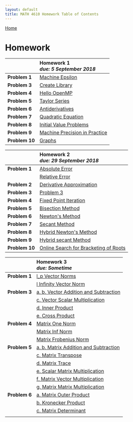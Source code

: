 ```yaml
---
layout: default
title: MATH 4610 Homework Table of Contents
---
```


<a href="https://philipnelson5.github.io">Home</a>

# Homework

|| **Homework** 1 <br> _due: 5 September 2018_ <br>|
| :-----------------|:---------------------------|
| **Problem 1**     | [Machine Epsilon](./hw1/1-maceps/manual.md)|
| **Problem 3**     | [Create Library](./hw1/3-lib/manual.md)|
| **Problem 4**     | [Hello OpenMP](./hw1/4-openMP/manual.md)|
| **Problem 5**     | [Taylor Series](./hw1/5-taylorSeries/manual.md)|
| **Problem 6**     | [Antiderivatives](./hw1/6-antiderivatives/manual.md)|
| **Problem 7**     | [Quadratic Equation](./hw1/7-quadraticEquation/manual.md)|
| **Problem 8**     | [Initial Value Problems](./hw1/8-ivps/manual.md)|
| **Problem 9**     | [Machine Precision in Practice](./hw1/9-macepsApplications/manual.md)|
| **Problem 10**    | [Graphs](./hw1/10-graphs/manual.md)|

|| **Homework** 2 <br> _due: 29 September 2018_ <br>|
| :-----------------|:---------------------------|
| **Problem 1**     | [Absolute Error](./hw2/1-error/manual_abs.md)|
|                   | [Relative Error](./hw2/1-error/manual_rel.md)|
| **Problem 2**     | [Derivative Approximation](./hw2/2-derivativeApproximation/manual.md)|
| **Problem 3**     | [Problem 3](./hw2/3-/manual.md)|
| **Problem 4**     | [Fixed Point Iteration](./hw2/4-fixedPointIteration/manual.md)|
| **Problem 5**     | [Bisection Method](./hw2/5-bisection/manual.md)|
| **Problem 6**     | [Newton's Method](./hw2/6-newton/manual.md)|
| **Problem 7**     | [Secant Method](./hw2/7-secant/manual.md)|
| **Problem 8**     | [Hybrid Newton's Method](./hw2/8-hybridNewton/manual.md)|
| **Problem 9**     | [Hybrid secant Method](./hw2/9-hybridSecant/manual.md)|
| **Problem 10**    | [Online Search for Bracketing of Roots](./hw2/10-bracketingRootsResearch/manual.md)|

|| **Homework** 3 <br> _due: Sometime_ <br>|
| :-----------------|:---------------------------|
| **Problem 1**     | [l_p Vector Norms](./hw3/1-vectorNorms/manual_l_pNorms.md)|
|                   | [l Infinity Vector Norm](./hw3/1-vectorNorms/manual_l_inf.md)|
| **Problem 3**     | [a. b. Vector Addition and Subtraction](./hw3/3-vectorOperations/manual_vector_addition_subtraction.md)|
|                   | [c. Vector Scalar Multiplication](./hw3/3-vectorOperations/manual_vector_scalar_multiplication.md)|
|                   | [d. Inner Product](./hw3/3-vectorOperations/manual_vector_inner_product.md)|
|                   | [e. Cross Product](./hw3/3-vectorOperations/manual_vector_cross_product.md)|
| **Problem 4**     | [Matrix One Norm](./hw3/4-matrixNorms/manual_one_norm.md)|
|                   | [Matrix Inf Norm](./hw3/4-matrixNorms/manual_inf_norm.md)|
|                   | [Matrix Frobenius Norm](./hw3/4-matrixNorms/manual_frobenius_norm.md)|
| **Problem 5**     | [a. b. Matrix Addition and Subtraction](./hw3/5-matrixOperations/manual_matrix_add_subtract.md)|
|                   | [c. Matrix Transpose](./hw3/5-matrixOperations/manual_matrix_transpose.md)|
|                   | [d. Matrix Trace](./hw3/5-matrixOperations/manual_matrix_trace.md)|
|                   | [e. Scalar Matrix Multiplication](./hw3/5-matrixOperations/manual_matrix_scalar_multiplication.md)|
|                   | [f. Matrix Vector Multiplication](./hw3/5-matrixOperations/manual_matrix_vector_multiplication.md)|
|                   | [g. Matrix Matrix Multiplication](./hw3/5-matrixOperations/manual_matrix_matrix_multiplication.md)|
| **Problem 6**     | [a. Matrix Outer Product](./hw3/6-matrixAdditionalOperations/manual_matrix_outer_product.md)|
|                   | [b. Kronecker Product](./hw3/6-matrixAdditionalOperations/manual_kronecker_product.md)|
|                   | [c. Matrix Determinant](./hw3/6-matrixAdditionalOperations/manual_determinant.md)|
|                   | [](./hw3/5-matrixOperations/manual_.md)|

